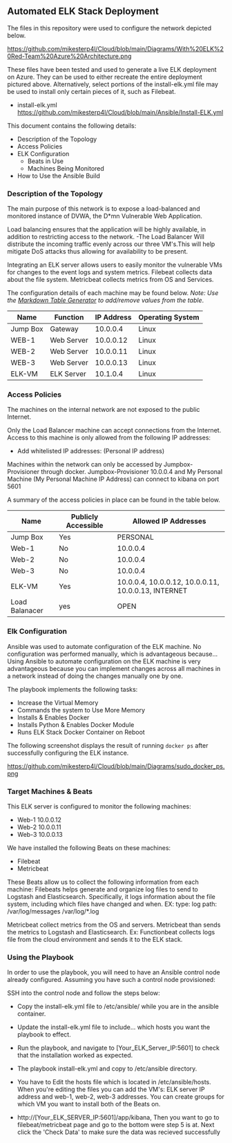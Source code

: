 ## Automated ELK Stack Deployment

The files in this repository were used to configure the network depicted below.

https://github.com/mikesterp4l/Cloud/blob/main/Diagrams/With%20ELK%20Red-Team%20Azure%20Architecture.png

These files have been tested and used to generate a live ELK deployment on Azure. They can be used to either recreate the entire deployment pictured above. Alternatively, select portions of the install-elk.yml file may be used to install only certain pieces of it, such as Filebeat.

  - install-elk.yml https://github.com/mikesterp4l/Cloud/blob/main/Ansible/Install-ELK.yml

This document contains the following details:
- Description of the Topology
- Access Policies
- ELK Configuration
  - Beats in Use
  - Machines Being Monitored
- How to Use the Ansible Build


### Description of the Topology

The main purpose of this network is to expose a load-balanced and monitored instance of DVWA, the D*mn Vulnerable Web Application.

Load balancing ensures that the application will be highly available, in addition to restricting access to the network.
-The Load Balancer Will distribute the incoming traffic evenly across our three VM's.This will help mitigate DoS attacks thus allowing for availability to be present.

Integrating an ELK server allows users to easily monitor the vulnerable VMs for changes to the event logs and system metrics.
Filebeat collects data about the file system.
Metricbeat collects metrics from OS and Services.

The configuration details of each machine may be found below.
_Note: Use the [Markdown Table Generator](http://www.tablesgenerator.com/markdown_tables) to add/remove values from the table_.

| Name     | Function | IP Address | Operating System |
|----------|----------|------------|------------------|
| Jump Box | Gateway    | 10.0.0.4   | Linux          |
| WEB-1    | Web Server | 10.0.0.12  | Linux          |
| WEB-2    | Web Server | 10.0.0.11  | Linux          |
| WEB-3    | Web Server | 10.0.0.13  | Linux          |
| ELK-VM   | ELK Server | 10.1.0.4   | Linux          |
### Access Policies

The machines on the internal network are not exposed to the public Internet. 

Only the Load Balancer machine can accept connections from the Internet. Access to this machine is only allowed from the following IP addresses:
- Add whitelisted IP addresses: (Personal IP address)

Machines within the network can only be accessed by Jumpbox-Provisioner through docker.
Jumpbox-Provisioner 10.0.0.4 and My Personal Machine (My Personal Machine IP Address) can connect to kibana on port 5601

A summary of the access policies in place can be found in the table below.

| Name     | Publicly Accessible | Allowed IP Addresses |
|----------|---------------------|----------------------|
| Jump Box | Yes            | PERSONAL |
| Web-1    | No             | 10.0.0.4 |
| Web-2    | No             | 10.0.0.4 |
| Web-3    | No             | 10.0.0.4 |
| ELK-VM   | Yes            | 10.0.0.4, 10.0.0.12, 10.0.0.11, 10.0.0.13, INTERNET |
| Load Balanacer | yes      | OPEN     | 
### Elk Configuration

Ansible was used to automate configuration of the ELK machine. No configuration was performed manually, which is advantageous because...
Using Ansible to automate configuration on the ELK machine is very advantageous because you can implement changes across all machines in a network instead of doing the changes manually one by one.

The playbook implements the following tasks:
- Increase the Virtual Memory
- Commands the system to Use More Memory
- Installs & Enables Docker
- Installs Python & Enables Docker Module
- Runs ELK Stack Docker Container on Reboot

The following screenshot displays the result of running `docker ps` after successfully configuring the ELK instance.

https://github.com/mikesterp4l/Cloud/blob/main/Diagrams/sudo_docker_ps.png

### Target Machines & Beats
This ELK server is configured to monitor the following machines:
- Web-1 10.0.0.12
- Web-2 10.0.0.11
- Web-3 10.0.0.13

We have installed the following Beats on these machines:
- Filebeat
- Metricbeat

These Beats allow us to collect the following information from each machine:
Filebeats helps generate and organize log files to send to Logstash and Elasticsearch. Specifically, it logs information about the file system, including which files have changed and when. EX: type: log path: /var/log/messages /var/log/*.log

Metricbeat collect metrics from the OS and servers. Metricbeat than sends the metrics to Logstash and Elasticsearch. Ex: Functionbeat collects logs file from the cloud environment and sends it to the ELK stack.

### Using the Playbook
In order to use the playbook, you will need to have an Ansible control node already configured. Assuming you have such a control node provisioned: 

SSH into the control node and follow the steps below:
- Copy the install-elk.yml file to /etc/ansible/ while you are in the ansible container.
- Update the install-elk.yml file to include... which hosts you want the playbook to effect.
- Run the playbook, and navigate to [Your_ELK_Server_IP:5601] to check that the installation worked as expected.

- The playbook install-elk.yml and copy to /etc/ansible directory.
- You have to Edit the hosts file which is located in /etc/ansible/hosts. When you're editing the files you can add the VM's: ELK server IP address and web-1, web-2, web-3 addresses. You can create groups for which VM you want to install both of the Beats on.
- http://[Your_ELK_SERVER_IP:5601]/app/kibana, Then you want to go to filebeat/metricbeat page and go to the bottom were step 5 is at. Next click the 'Check Data' to make sure the data was recieved successfully
